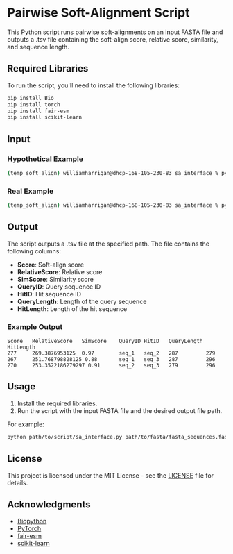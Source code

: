 
# Pairwise Soft-Alignment Script

This Python script runs pairwise soft-alignments on an input FASTA file and outputs a .tsv file containing the soft-align score, relative score, similarity, and sequence length.

## Required Libraries

To run the script, you'll need to install the following libraries:

```sh
pip install Bio
pip install torch
pip install fair-esm
pip install scikit-learn
```

## Input

### Hypothetical Example

```sh
(temp_soft_align) williamharrigan@dhcp-168-105-230-83 sa_interface % python path/to/script/sa_interface.py path/to/fasta/fasta_sequences.fasta path/to/output/output_file.tsv
```

### Real Example

```sh
(temp_soft_align) williamharrigan@dhcp-168-105-230-83 sa_interface % python /Users/williamharrigan/Desktop/UH/Year_2/Research/sa_interface/sa_interface.py /Users/williamharrigan/Desktop/UH/Year_2/Research/sa_interface/test_fasta_for_interface.fasta test.tsv
```

## Output

The script outputs a .tsv file at the specified path. The file contains the following columns:

- **Score**: Soft-align score
- **RelativeScore**: Relative score
- **SimScore**: Similarity score
- **QueryID**: Query sequence ID
- **HitID**: Hit sequence ID
- **QueryLength**: Length of the query sequence
- **HitLength**: Length of the hit sequence

### Example Output

```plaintext
Score   RelativeScore   SimScore    QueryID HitID   QueryLength HitLength
277     269.3876953125  0.97        seq_1   seq_2   287         279
267     251.768798828125 0.88       seq_1   seq_3   287         296
270     253.3522186279297 0.91      seq_2   seq_3   279         296
```

## Usage

1. Install the required libraries.
2. Run the script with the input FASTA file and the desired output file path.

For example:

```sh
python path/to/script/sa_interface.py path/to/fasta/fasta_sequences.fasta path/to/output/output_file.tsv
```

## License

This project is licensed under the MIT License - see the [LICENSE](LICENSE) file for details.

## Acknowledgments

- [Biopython](https://biopython.org/)
- [PyTorch](https://pytorch.org/)
- [fair-esm](https://github.com/facebookresearch/esm)
- [scikit-learn](https://scikit-learn.org/)
